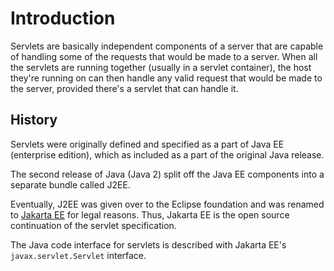 # Introduction
Servlets are basically independent components of a server that are capable of handling some of the requests that would be made to a server. When all the servlets are running together (usually in a servlet container), the host they're running on can then handle any valid request that would be made to the server, provided there's a servlet that can handle it.

## History
Servlets were originally defined and specified as a part of Java EE (enterprise edition), which as included as a part of the original Java release.

The second release of Java (Java 2) split off the Java EE components into a separate bundle called J2EE.

Eventually, J2EE was given over to the Eclipse foundation and was renamed to [Jakarta EE](https://jakarta.ee/) for legal reasons. Thus, Jakarta EE is the open source continuation of the servlet specification.

The Java code interface for servlets is described with Jakarta EE's `javax.servlet.Servlet` interface.
